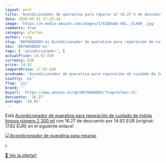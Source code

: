 ```yaml
---
layout: post
title: 'Acondicionador de queratina para reparac al 16.27 % de descuento'
date: 2020-05-31 17:23:44
image: 'https://m.media-amazon.com/images/I/41QOwbA-UEL._SL400_.jpg'
comments: true
category: ofertas
author: ring
slug: 'B076KD6DDV-es Acondicionador de queratina para reparación de cuidado de...'
sku: 'B076KD6DDV-es'
tags: [ 'acondicionador', ]
actualPrice: 14.92 EUR
currency: EUR
price: 14.92
comparePrice: 17.82 EUR
prodname: 'Acondicionador de queratina para reparación de cuidado de Indola Innova  número 2  300 ml'
country: 'es'
flag: '🇪🇸'
brand: ''
buyurl: 'https://www.amazon.es/dp/B076KD6DDV/?tag=tolees-21'
descuento: '16.27'
average: '14.92'
---
```


Está [Acondicionador de queratina para reparación de cuidado de Indola Innova  número 2  300 ml](https://www.amazon.es/dp/B076KD6DDV/?tag=tolees-21) con 16.27 de descuento por 14.92 EUR (original: 17.82 EUR) en el siguiente enlace!

[![Acondicionador de queratina para reparac](https://m.media-amazon.com/images/I/41QOwbA-UEL._SL400_.jpg)](https://www.amazon.es/dp/B076KD6DDV/?tag=tolees-21)

ℹ️:


[🛒 Ver la oferta!!](https://www.amazon.es/dp/B076KD6DDV/?tag=tolees-21)
